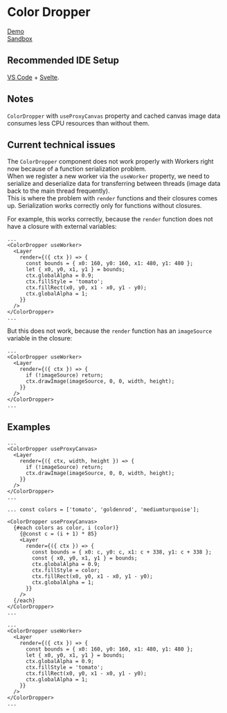 # Color Dropper

[Demo](https://color-dropper-ivory.vercel.app/) \
[Sandbox]([https://color-dropper-ivory.vercel.app/](https://stackblitz.com/~/github.com/rejth/color-dropper))

## Recommended IDE Setup

[VS Code](https://code.visualstudio.com/) + [Svelte](https://marketplace.visualstudio.com/items?itemName=svelte.svelte-vscode).

## Notes

`ColorDropper` with `useProxyCanvas` property and cached canvas image data consumes less CPU resources than without them.

## Current technical issues

The `ColorDropper` component does not work properly with Workers right now because of a function serialization problem. \
When we register a new worker via the `useWorker` property, we need to serialize and deserialize data for transferring between threads (image data back to the main thread frequently). \
This is where the problem with `render` functions and their closures comes up. Serialization works correctly only for functions without closures.

For example, this works correctly, because the `render` function does not have a closure with external variables:

```svelte
...
<ColorDropper useWorker>
  <Layer
    render={({ ctx }) => {
      const bounds = { x0: 160, y0: 160, x1: 480, y1: 480 };
      let { x0, y0, x1, y1 } = bounds;
      ctx.globalAlpha = 0.9;
      ctx.fillStyle = 'tomato';
      ctx.fillRect(x0, y0, x1 - x0, y1 - y0);
      ctx.globalAlpha = 1;
    }}
  />
</ColorDropper>
...
```

But this does not work, because the `render` function has an `imageSource` variable in the closure:

```svelte
...
<ColorDropper useWorker>
  <Layer
    render={({ ctx }) => {
      if (!imageSource) return;
      ctx.drawImage(imageSource, 0, 0, width, height);
    }}
  />
</ColorDropper>
...
```

## Examples

```svelte
...
<ColorDropper useProxyCanvas>
  <Layer
    render={({ ctx, width, height }) => {
      if (!imageSource) return;
      ctx.drawImage(imageSource, 0, 0, width, height);
    }}
  />
</ColorDropper>
...
```

```svelte
... const colors = ['tomato', 'goldenrod', 'mediumturquoise'];

<ColorDropper useProxyCanvas>
  {#each colors as color, i (color)}
    {@const c = (i + 1) * 85}
    <Layer
      render={({ ctx }) => {
        const bounds = { x0: c, y0: c, x1: c + 338, y1: c + 338 };
        const { x0, y0, x1, y1 } = bounds;
        ctx.globalAlpha = 0.9;
        ctx.fillStyle = color;
        ctx.fillRect(x0, y0, x1 - x0, y1 - y0);
        ctx.globalAlpha = 1;
      }}
    />
  {/each}
</ColorDropper>
...
```

```svelte
...
<ColorDropper useWorker>
  <Layer
    render={({ ctx }) => {
      const bounds = { x0: 160, y0: 160, x1: 480, y1: 480 };
      let { x0, y0, x1, y1 } = bounds;
      ctx.globalAlpha = 0.9;
      ctx.fillStyle = 'tomato';
      ctx.fillRect(x0, y0, x1 - x0, y1 - y0);
      ctx.globalAlpha = 1;
    }}
  />
</ColorDropper>
...
```

